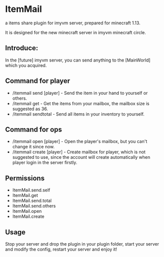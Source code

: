 # ItemMail
a items share plugin for imyvm server, prepared for minecraft 1.13.

It is designed for the new minecraft server in imyvm minecraft circle.
## Introduce:
In the [future] imyvm server, you can send anything to the [MainWorld] which you acquired. 
## Command for player
* /itemmail send [player]  - Send the item in your hand to yourself or others.
* /itemmail get            - Get the items from your mailbox, the mailbox size is suggested as 36.
* /itemmail sendtotal      - Send all items in your inventory to yourself.
## Command for ops
* /itemmail open [player]  - Open the player's mailbox, but you can't change it since now.
* /itemmail create [player] - Create mailbox for player, which is not suggested to use, since the account will create automatically when player login in the server firstly.
## Permissions
* ItemMail.send.self
* ItemMail.get
* ItemMail.send.total
* ItemMail.send.others
* ItemMail.open
* ItemMail.create
## Usage
Stop your server and drop the plugin in your plugin folder, start your server and modify the config, restart your server and enjoy it!
